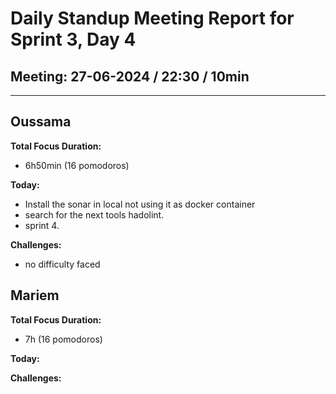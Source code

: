 # Daily Standup Meeting Report for Sprint 3, Day 4

## Meeting: 27-06-2024 / 22:30 / 10min

---

## Oussama

**Total Focus Duration:**

- 6h50min (16 pomodoros)

**Today:**

- Install the sonar in local not using it as docker container
- search for the next tools hadolint.
- sprint 4.

**Challenges:**

- no difficulty faced

## Mariem

**Total Focus Duration:**

- 7h (16 pomodoros)

**Today:**

**Challenges:**
